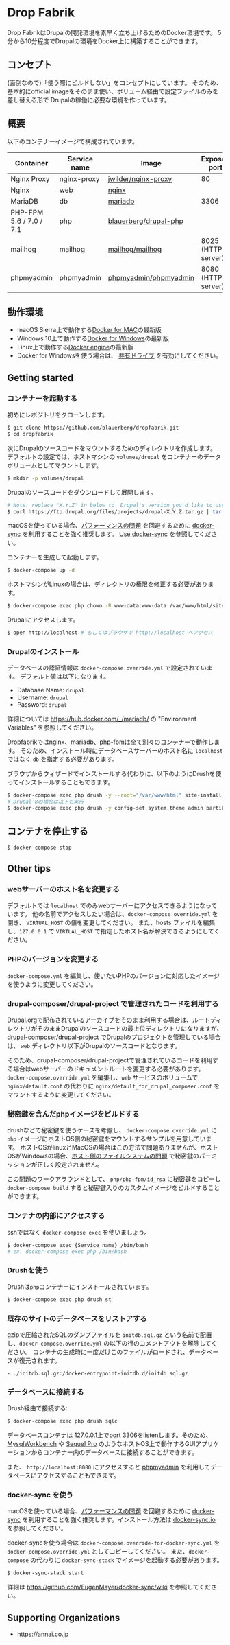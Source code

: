 # Drop Fabrik

Drop FabrikはDrupalの開発環境を素早く立ち上げるためのDocker環境です。
5分から10分程度でDrupalの環境をDocker上に構築することができます。

## コンセプト

(面倒なので)「使う際にビルドしない」をコンセプトにしています。
そのため、基本的にofficial imageをそのまま使い、ボリューム経由で設定ファイルのみを差し替える形で
Drupalの稼働に必要な環境を作っています。

## 概要

以下のコンテナーイメージで構成されています。

| Container | Service name | Image | Exposed port |
| --------- | ------------ | ----- | ------------ |
| Nginx Proxy | nginx-proxy | <a href="https://hub.docker.com/r/jwilder/nginx-proxy/" target="_blank">jwilder/nginx-proxy</a> | 80 |
| Nginx | web | <a href="https://hub.docker.com/_/nginx/" target="_blank">nginx</a> | |
| MariaDB | db | <a href="https://hub.docker.com/_/mariadb/" target="_blank">mariadb</a> | 3306 |
| PHP-FPM 5.6 / 7.0 / 7.1 | php | <a href="https://hub.docker.com/r/blauerberg/drupal-php/" target="_blank">blauerberg/drupal-php</a> | |
| mailhog | mailhog | <a href="https://hub.docker.com/r/mailhog/mailhog/" target="_blank">mailhog/mailhog</a> | 8025 (HTTP server) |
| phpmyadmin | phpmyadmin | <a href="https://hub.docker.com/r/phpmyadmin/phpmyadmin/" target="_blank">phpmyadmin/phpmyadmin</a> | 8080 (HTTP server) |

## 動作環境

- macOS Sierra上で動作する[Docker for MAC](https://docs.docker.com/docker-for-mac/)の最新版
- Windows 10上で動作する[Docker for Windows](https://docs.docker.com/docker-for-windows/)の最新版
- Linux上で動作する[Docker engine](https://docs.docker.com/engine/installation/linux/ubuntulinux/)の最新版
- Docker for Windowsを使う場合は、 [共有ドライブ](https://blogs.msdn.microsoft.com/stevelasker/2016/06/14/configuring-docker-for-windows-volumes/) を有効にしてください。


## Getting started

### コンテナーを起動する

初めにレポジトリをクローンします。
```bash
$ git clone https://github.com/blauerberg/dropfabrik.git
$ cd dropfabrik
```

次にDrupalのソースコードをマウントするためのディレクトリを作成します。
デフォルトの設定では、ホストマシンの `volumes/drupal` をコンテナーのデータボリュームとしてマウントします。

```bash
$ mkdir -p volumes/drupal
```

Drupalのソースコードをダウンロードして展開します。
```bash
# Note: replace "X.Y.Z" in below to  Drupal's version you'd like to use.
$ curl https://ftp.drupal.org/files/projects/drupal-X.Y.Z.tar.gz | tar zx --strip=1 -C volumes/drupal
```

macOSを使っている場合、[パフォーマンスの問題](https://github.com/docker/for-mac/issues/77) を回避するために [docker-sync](https://github.com/EugenMayer/docker-sync/) を利用することを強く推奨します。
[Use docker-sync](#docker-sync-を使う) を参照してください。

コンテナーを生成して起動します。
```bash
$ docker-compose up -d
```

ホストマシンがLinuxの場合は、ディレクトリの権限を修正する必要があります。
```bash
$ docker-compose exec php chown -R www-data:www-data /var/www/html/sites/default
```

Drupalにアクセスします。
```bash
$ open http://localhost # もしくはブラウザで http://localhost へアクセス
```

### Drupalのインストール

データベースの認証情報は `docker-compose.override.yml` で設定されています。
デフォルト値は以下になります。

- Database Name: `drupal`
- Username: `drupal`
- Password: `drupal`

詳細については https://hub.docker.com/_/mariadb/ の "Environment Variables" を参照してください。

Dropfabrikではnginx、mariadb、php-fpmは全て別々のコンテナーで動作します。
そのため、インストール時にデータベースサーバーのホスト名に `localhost` ではなく `db` を指定する必要があります。

ブラウザからウィザードでインストールする代わりに、以下のようにDrushを使ってインストールすることもできます。

```bash
$ docker-compose exec php drush -y --root="/var/www/html" site-install standard --site-name="Drupal on Docker" --account-name="drupal" --account-pass="drupal" --db-url="mysql://drupal:drupal@db/drupal" --locale=ja
# Drupal 8の場合は以下も実行
$ docker-compose exec php drush -y config-set system.theme admin bartik
```

## コンテナを停止する

```
$ docker-compose stop
```

## Other tips

### webサーバーのホスト名を変更する

デフォルトでは `localhost` でのみwebサーバーにアクセスできるようになっています。
他の名前でアクセスしたい場合は、`docker-compose.override.yml` を開き、 `VIRTUAL_HOST` の値を変更してください。
また、hosts ファイルを編集し、`127.0.0.1` で `VIRTUAL_HOST` で指定したホスト名が解決できるようにしてください。

### PHPのバージョンを変更する

`docker-compose.yml` を編集し、使いたいPHPのバージョンに対応したイメージを使うように変更してください。

### drupal-composer/drupal-project で管理されたコードを利用する

Drupal.orgで配布されているアーカイブをそのまま利用する場合は、ルートディレクトリがそのままDrupalのソースコードの最上位ディレクトリになりますが、
[drupal-composer/drupal-project](https://github.com/drupal-composer/drupal-project) でDrupalのプロジェクトを管理している場合は、 `web` ディレクトリ以下がDrupalのソースコードとなります。

そのため、drupal-composer/drupal-projectで管理されているコードを利用する場合はwebサーバーのドキュメントルートを変更する必要があります。
`docker-compose.override.yml` を編集し、`web` サービスのボリュームで `nginx/default.conf` の代わりに `nginx/default_for_drupal_composer.conf` をマウントするように変更してください。

### 秘密鍵を含んだphpイメージをビルドする

drushなどで秘密鍵を使うケースを考慮し、 `docker-compose.override.yml` に `php` イメージにホストOS側の秘密鍵をマウントするサンプルを用意しています。
ホストOSがlinuxとMacOSの場合はこの方法で問題ありませんが、ホストOSがWindowsの場合、[ホスト側のファイルシステムの問題](https://github.com/docker/for-win/issues/167) で秘密鍵のパーミッションが正しく設定されません。

この問題のワークアラウンドとして、 `php/php-fpm/id_rsa` に秘密鍵をコピーし `docker-compose build` すると秘密鍵入りのカスタムイメージをビルドすることができます。

### コンテナの内部にアクセスする

sshではなく `docker-compose exec` を使いましょう。

```bash
$ docker-compose exec {Service name} /bin/bash
# ex. docker-compose exec php /bin/bash
```

### Drushを使う

Drushは`php`コンテナーにインストールされています。

```bash
$ docker-compose exec php drush st
```

### 既存のサイトのデータベースをリストアする

gzipで圧縮されたSQLのダンプファイルを `initdb.sql.gz` という名前で配置し、`docker-compose.override.yml` の以下の行のコメントアウトを解除してください。
コンテナの生成時に一度だけこのファイルがロードされ、データベースが復元されます。

```
- ./initdb.sql.gz:/docker-entrypoint-initdb.d/initdb.sql.gz
```

### データベースに接続する

Drush経由で接続する:
```bash
$ docker-compose exec php drush sqlc
```

データベースコンテナは 127.0.0.1上でport 3306をlistenします。そのため、[MysqlWorkbench](https://www.mysql.com/products/workbench/) や [Sequel Pro](https://www.sequelpro.com/) のようなホストOS上で動作するGUIアプリケーションからコンテナー内のデータベースに接続することができます。

また、 `http://localhost:8080` にアクセスすると [phpmyadmin](https://hub.docker.com/r/phpmyadmin/phpmyadmin/) を利用してデータベースにアクセスすることもできます。

### docker-sync を使う

macOSを使っている場合、[パフォーマンスの問題](https://github.com/docker/for-mac/issues/77) を回避するために [docker-sync](https://github.com/EugenMayer/docker-sync/) を利用することを強く推奨します。インストール方法は [docker-sync.io](http://docker-sync.io/) を参照してください。

docker-syncを使う場合は `docker-compose.override-for-docker-sync.yml` を `docker-compose.override.yml` としてコピーしてください。
また、`docker-compose` の代わりに `docker-sync-stack` でイメージを起動する必要があります。

```bash
$ docker-sync-stack start
```

詳細は https://github.com/EugenMayer/docker-sync/wiki を参照してください。

## Supporting Organizations
- https://annai.co.jp
